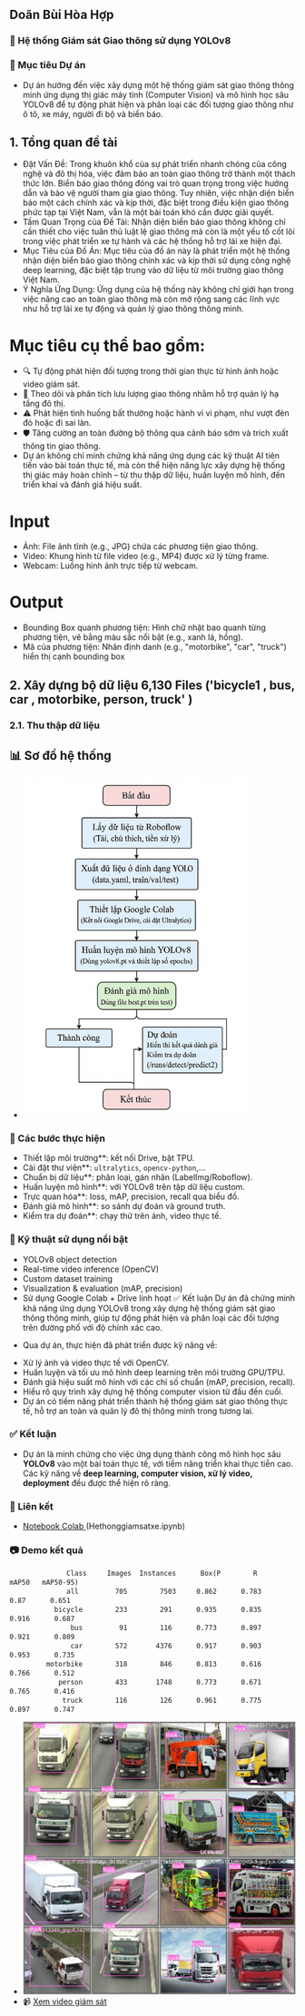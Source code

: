 ## Doãn Bùi Hòa Hợp 
### 🚦 Hệ thống Giám sát Giao thông sử dụng YOLOv8
### 🎯 Mục tiêu Dự án
* Dự án hướng đến việc xây dựng một hệ thống giám sát giao thông thông minh ứng dụng thị giác máy tính (Computer Vision) và mô hình học sâu YOLOv8 để tự động phát hiện và phân loại các đối tượng giao thông như ô tô, xe máy, người đi bộ và biển báo.
## 1. Tổng quan đề tài  
* Đặt Vấn Đề: Trong khuôn khổ của sự phát triển nhanh chóng của công nghệ và đô thị hóa, việc đảm bảo an toàn giao thông trở thành một thách thức lớn. Biển báo giao thông đóng vai trò quan trọng trong việc hướng dẫn và bảo vệ người tham gia giao thông. Tuy nhiên, việc nhận diện biển báo một cách chính xác và kịp thời, đặc biệt trong điều kiện giao thông phức tạp tại Việt Nam, vẫn là một bài toán khó cần được giải quyết.
* Tầm Quan Trọng của Đề Tài: Nhận diện biển báo giao thông không chỉ cần thiết cho việc tuân thủ luật lệ giao thông mà còn là một yếu tố cốt lõi trong việc phát triển xe tự hành và các hệ thống hỗ trợ lái xe hiện đại.
* Mục Tiêu của Đồ Án: Mục tiêu của đồ án này là phát triển một hệ thống nhận diện biển báo giao thông chính xác và kịp thời sử dụng công nghệ deep learning, đặc biệt tập trung vào dữ liệu từ môi trường giao thông Việt Nam.
* Ý Nghĩa Ứng Dụng: Ứng dụng của hệ thống này không chỉ giới hạn trong việc nâng cao an toàn giao thông mà còn mở rộng sang các lĩnh vực như hỗ trợ lái xe tự động và quản lý giao thông thông minh.
# Mục tiêu cụ thể bao gồm:
*  🔍 Tự động phát hiện đối tượng trong thời gian thực từ hình ảnh hoặc video giám sát.
*  🚦 Theo dõi và phân tích lưu lượng giao thông nhằm hỗ trợ quản lý hạ tầng đô thị.
*  ⚠️ Phát hiện tình huống bất thường hoặc hành vi vi phạm, như vượt đèn đỏ hoặc đi sai làn.
*  🛡️ Tăng cường an toàn đường bộ thông qua cảnh báo sớm và trích xuất thông tin giao thông.
* Dự án không chỉ minh chứng khả năng ứng dụng các kỹ thuật AI tiên tiến vào bài toán thực tế, mà còn thể hiện năng lực xây dựng hệ thống thị giác máy hoàn chỉnh – từ thu thập dữ liệu, huấn luyện mô hình, đến triển khai và đánh giá hiệu suất.
# Input
* Ảnh: File ảnh tĩnh (e.g., JPG) chứa các phương tiện giao thông.
* Video: Khung hình từ file video (e.g., MP4) được xử lý từng frame.
* Webcam: Luồng hình ảnh trực tiếp từ webcam.
# Output
* Bounding Box quanh phương tiện: Hình chữ nhật bao quanh từng phương tiện, vẽ bằng màu sắc nổi bật (e.g., xanh lá, hồng).
* Mã của phương tiện: Nhãn định danh (e.g., "motorbike", "car", "truck") hiển thị cạnh bounding box
## 2. Xây dựng bộ dữ liệu 6,130 Files ('bicycle1 , bus, car , motorbike,  person, truck' ) 
### 2.1. Thu thập dữ liệu
## 📊 Sơ đồ hệ thống
* <img src="sodo.png" alt="Sơ đồ hệ thống giám sát" width="400"/>
### 🔁 Các bước thực hiện
* Thiết lập môi trường**: kết nối Drive, bật TPU.
* Cài đặt thư viện**: `ultralytics`, `opencv-python`,...
* Chuẩn bị dữ liệu**: phân loại, gán nhãn (LabelImg/Roboflow).
* Huấn luyện mô hình**: với YOLOv8 trên tập dữ liệu custom.
* Trực quan hóa**: loss, mAP, precision, recall qua biểu đồ.
* Đánh giá mô hình**: so sánh dự đoán và ground truth.
* Kiểm tra dự đoán**: chạy thử trên ảnh, video thực tế.
### 🧠 Kỹ thuật sử dụng nổi bật
* YOLOv8 object detection
* Real-time video inference (OpenCV)
* Custom dataset training
* Visualization & evaluation (mAP, precision)
* Sử dụng Google Colab + Drive linh hoạt
✅ Kết luận
Dự án đã chứng minh khả năng ứng dụng YOLOv8 trong xây dựng hệ thống giám sát giao thông thông minh, giúp tự động phát hiện và phân loại các đối tượng trên đường phố với độ chính xác cao.
+ Qua dự án, thực hiện đã phát triển được kỹ năng về:
* Xử lý ảnh và video thực tế với OpenCV.
* Huấn luyện và tối ưu mô hình deep learning trên môi trường GPU/TPU.
* Đánh giá hiệu suất mô hình với các chỉ số chuẩn (mAP, precision, recall).
* Hiểu rõ quy trình xây dựng hệ thống computer vision từ đầu đến cuối.
* Dự án có tiềm năng phát triển thành hệ thống giám sát giao thông thực tế, hỗ trợ an toàn và quản lý đô thị thông minh trong tương lai.
### ✅ Kết luận
* Dự án là minh chứng cho việc ứng dụng thành công mô hình học sâu **YOLOv8** vào một bài toán thực tế, với tiềm năng triển khai thực tiễn cao. Các kỹ năng về **deep learning, computer vision, xử lý video, deployment** đều được thể hiện rõ ràng.
### 🔗 Liên kết
* [Notebook Colab ](Hethonggiamsatxe.ipynb) (Hethonggiamsatxe.ipynb)
### 📷 Demo kết quả
                  Class     Images  Instances      Box(P        R       mAP50   mAP50-95)
                  all         705        7503     0.862      0.783       0.87      0.651
               bicycle        233        291      0.935      0.835      0.916      0.687
                   bus         91        116      0.773      0.897      0.921      0.809
                   car        572       4376      0.917      0.903      0.953      0.735
             motorbike        318        846      0.813      0.616      0.766      0.512
                person        433       1748      0.773      0.671      0.765      0.416
                 truck        116        126      0.961      0.775      0.897      0.747
*  <img src="val_batch1_labels.jpg" alt="DEMO" width="600"/>
* 📹 [Xem video giám sát](https://drive.google.com/file/d/1IWLQiKgj6sofnJvudbJS_6ATldWtbn8A/view?usp=sharing)
